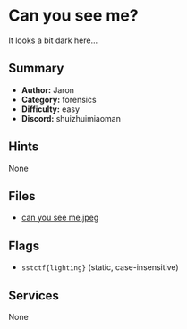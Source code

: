 # Can you see me?
It looks a bit dark here...


## Summary
- **Author:** Jaron
- **Category:** forensics
- **Difficulty:** easy
- **Discord:** shuizhuimiaoman

## Hints
None

## Files
- [can you see me.jpeg](<dist/can you see me.jpeg>)

## Flags
- `sstctf{l1ghting}` (static, case-insensitive)

## Services
None
